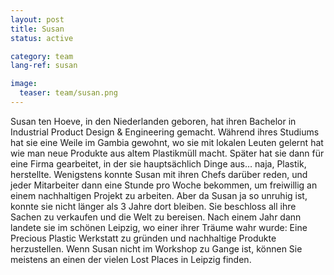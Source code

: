 ```yaml
---
layout: post
title: Susan
status: active

category: team
lang-ref: susan

image:
  teaser: team/susan.png
---
```


Susan ten Hoeve, in den Niederlanden geboren, hat ihren Bachelor in Industrial Product Design & Engineering gemacht. Während ihres Studiums hat sie eine Weile im Gambia gewohnt, wo sie mit lokalen Leuten gelernt hat wie man neue Produkte aus altem Plastikmüll macht. Später hat sie dann für eine Firma gearbeitet, in der sie hauptsächlich Dinge aus… naja, Plastik, herstellte. Wenigstens konnte Susan mit ihren Chefs darüber reden, und jeder Mitarbeiter dann eine Stunde pro Woche bekommen, um freiwillig an einem nachhaltigen Projekt zu arbeiten. Aber da Susan ja so unruhig ist, konnte sie nicht länger als 3 Jahre dort bleiben. Sie beschloss all ihre Sachen zu verkaufen und die Welt zu bereisen. Nach einem Jahr dann landete sie im schönen Leipzig, wo einer ihrer Träume wahr wurde: Eine Precious Plastic Werkstatt zu gründen und nachhaltige Produkte herzustellen. Wenn Susan nicht im Workshop zu Gange ist, können Sie meistens an einen der vielen Lost Places in Leipzig finden.

